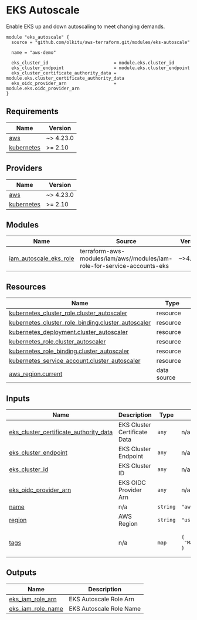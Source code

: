<!-- BEGIN_TF_DOCS -->
# EKS Autoscale

Enable EKS up and down autoscaling to meet changing demands.

```hcl
module "eks_autoscale" {
  source = "github.com/olkitu/aws-terraform.git/modules/eks-autoscale"

  name = "aws-demo"

  eks_cluster_id                         = module.eks.cluster_id
  eks_cluster_endpoint                   = module.eks.cluster_endpoint
  eks_cluster_certificate_authority_data = module.eks.cluster_certificate_authority_data
  eks_oidc_provider_arn                  = module.eks.oidc_provider_arn
}
```

## Requirements

| Name | Version |
|------|---------|
| <a name="requirement_aws"></a> [aws](#requirement\_aws) | ~> 4.23.0 |
| <a name="requirement_kubernetes"></a> [kubernetes](#requirement\_kubernetes) | >= 2.10 |

## Providers

| Name | Version |
|------|---------|
| <a name="provider_aws"></a> [aws](#provider\_aws) | ~> 4.23.0 |
| <a name="provider_kubernetes"></a> [kubernetes](#provider\_kubernetes) | >= 2.10 |

## Modules

| Name | Source | Version |
|------|--------|---------|
| <a name="module_iam_autoscale_eks_role"></a> [iam\_autoscale\_eks\_role](#module\_iam\_autoscale\_eks\_role) | terraform-aws-modules/iam/aws//modules/iam-role-for-service-accounts-eks | ~>4.21.0 |

## Resources

| Name | Type |
|------|------|
| [kubernetes_cluster_role.cluster_autoscaler](https://registry.terraform.io/providers/hashicorp/kubernetes/latest/docs/resources/cluster_role) | resource |
| [kubernetes_cluster_role_binding.cluster_autoscaler](https://registry.terraform.io/providers/hashicorp/kubernetes/latest/docs/resources/cluster_role_binding) | resource |
| [kubernetes_deployment.cluster_autoscaler](https://registry.terraform.io/providers/hashicorp/kubernetes/latest/docs/resources/deployment) | resource |
| [kubernetes_role.cluster_autoscaler](https://registry.terraform.io/providers/hashicorp/kubernetes/latest/docs/resources/role) | resource |
| [kubernetes_role_binding.cluster_autoscaler](https://registry.terraform.io/providers/hashicorp/kubernetes/latest/docs/resources/role_binding) | resource |
| [kubernetes_service_account.cluster_autoscaler](https://registry.terraform.io/providers/hashicorp/kubernetes/latest/docs/resources/service_account) | resource |
| [aws_region.current](https://registry.terraform.io/providers/hashicorp/aws/latest/docs/data-sources/region) | data source |

## Inputs

| Name | Description | Type | Default | Required |
|------|-------------|------|---------|:--------:|
| <a name="input_eks_cluster_certificate_authority_data"></a> [eks\_cluster\_certificate\_authority\_data](#input\_eks\_cluster\_certificate\_authority\_data) | EKS Cluster Certificate Data | `any` | n/a | yes |
| <a name="input_eks_cluster_endpoint"></a> [eks\_cluster\_endpoint](#input\_eks\_cluster\_endpoint) | EKS Cluster Endpoint | `any` | n/a | yes |
| <a name="input_eks_cluster_id"></a> [eks\_cluster\_id](#input\_eks\_cluster\_id) | EKS Cluster ID | `any` | n/a | yes |
| <a name="input_eks_oidc_provider_arn"></a> [eks\_oidc\_provider\_arn](#input\_eks\_oidc\_provider\_arn) | EKS OIDC Provider Arn | `any` | n/a | yes |
| <a name="input_name"></a> [name](#input\_name) | n/a | `string` | `"aws-demo"` | no |
| <a name="input_region"></a> [region](#input\_region) | AWS Region | `string` | `"us-east-1"` | no |
| <a name="input_tags"></a> [tags](#input\_tags) | n/a | `map` | <pre>{<br/>  "ManagedBy": "Terraform"<br/>}</pre> | no |

## Outputs

| Name | Description |
|------|-------------|
| <a name="output_eks_iam_role_arn"></a> [eks\_iam\_role\_arn](#output\_eks\_iam\_role\_arn) | EKS Autoscale Role Arn |
| <a name="output_eks_iam_role_name"></a> [eks\_iam\_role\_name](#output\_eks\_iam\_role\_name) | EKS Autoscale Role Name |
<!-- END_TF_DOCS -->
